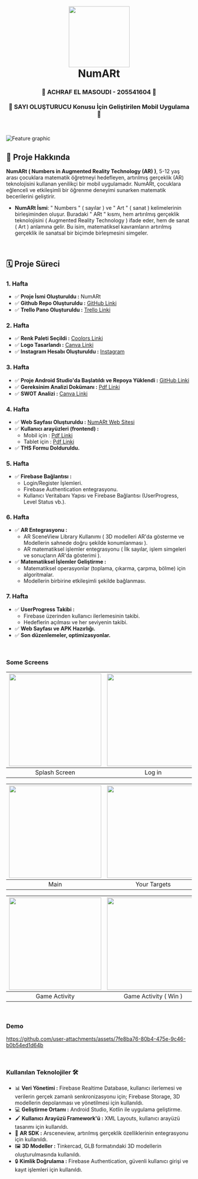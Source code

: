 <div align="center">
      <h1> 
            <img src="https://github.com/user-attachments/assets/347c3f22-a438-4e07-8472-11b08ca334e4" width="165px">
            <br/>
            NumARt
            <br/> 
      </h1>
</div>

<div align="center">
      <h3> 
            🌟 ACHRAF EL MASOUDI - 205541604 🌟
          <br/><br/>
            🔢 SAYI OLUŞTURUCU Konusu İçin Geliştirilen Mobil Uygulama 🔢
            <br/> 
      </h3>
</div>

   <br/> 

![Feature graphic](https://github.com/user-attachments/assets/49d448bd-b97a-40f0-8f92-23177ca970d2)
   <br/> 


## 📌 **Proje Hakkında** 
**NumARt ( Numbers in Augmented Reality Technology (AR) )**, 5-12 yaş arası çocuklara matematik öğretmeyi hedefleyen, artırılmış gerçeklik (AR) teknolojisini kullanan yenilikçi bir mobil uygulamadır. NumARt, çocuklara eğlenceli ve etkileşimli bir öğrenme deneyimi sunarken matematik becerilerini geliştirir.

- **NumARt İsmi**: " Numbers " ( sayılar ) ve " Art " ( sanat ) kelimelerinin birleşiminden oluşur. Buradaki " ARt " kısmı, hem artırılmış gerçeklik teknolojisini ( Augmented Reality Technology ) ifade eder, hem de sanat ( Art ) anlamına gelir. Bu isim, matematiksel kavramların artırılmış gerçeklik ile sanatsal bir biçimde birleşmesini simgeler.
<br/> 

## 🗓 **Proje Süreci**  
### 1. **Hafta** 
- ✅ **Proje İsmi Oluşturuldu :** NumARt
- ✅ **Github Repo Oluşturuldu :** [GitHub Linki](https://github.com/achelmasoudi/NumARt)
- ✅ **Trello Pano Oluşturuldu :** [Trello Linki](https://trello.com/b/FH85iuon/numart)

### 2. **Hafta** 
- ✅ **Renk Paleti Seçildi :** [Coolors Linki](https://coolors.co/palette/37a000-f0f3f8-000000-ffffff)
- ✅ **Logo Tasarlandı :** [Canva Linki](https://www.canva.com/design/DAGX7ioqYME/qOzGXVfrwX77Gl51pkdDuw/edit?ui=eyJEIjp7IlAiOnsiQiI6ZmFsc2V9fX0)
- ✅ **Instagram Hesabı Oluşturuldu :** [Instagram](https://www.instagram.com/num_ar_t)

### 3. **Hafta**  
- ✅ **Proje Android Studio'da Başlatıldı ve Repoya Yüklendi :** [GitHub Linki](https://github.com/achelmasoudi/NumARt)
- ✅ **Gereksinim Analizi Dokümanı :** [Pdf Linki](https://github.com/user-attachments/files/18051849/Gereksinim.Analizi.pdf)
- ✅ **SWOT Analizi :** [Canva Linki](https://www.canva.com/design/DAGYC6DlrKk/2jDLi3K1YkIMi8Gjh6Ngwg/edit?utm_content=DAGYC6DlrKk&utm_campaign=designshare&utm_medium=link2&utm_source=sharebutton)  

### 4. **Hafta**
- ✅ **Web Sayfası Oluşturuldu :** [NumARt Web Sitesi](https://achelmasoudi.github.io/NumArt_WebSite/)
- ✅ **Kullanıcı arayüzleri (frontend) :**
  - Mobil için : [Pdf Linki](https://github.com/user-attachments/files/18053910/Mobil.pdf)
  - Tablet için : [Pdf Linki](https://github.com/user-attachments/files/18053912/Tablet.pdf)
- ✅ **THS Formu Dolduruldu.**
     
### 5. **Hafta**  
- ✅ **Firebase Bağlantısı :**  
  - Login/Register İşlemleri.
  - Firebase Authentication entegrasyonu.
  - Kullanıcı Veritabanı Yapısı ve Firebase Bağlantısı (UserProgress, Level Status vb.).

### 6. **Hafta**
- ✅ **AR Entegrasyonu :**  
  - AR SceneView Library Kullanımı ( 3D modelleri AR'da gösterme ve Modellerin sahnede doğru şekilde konumlanması ).
  - AR matematiksel işlemler entegrasyonu ( İlk sayılar, işlem simgeleri ve sonuçların AR'da gösterimi ).
- ✅ **Matematiksel İşlemler Geliştirme :**  
  - Matematiksel operasyonlar (toplama, çıkarma, çarpma, bölme) için algoritmalar.
  - Modellerin birbirine etkileşimli şekilde bağlanması.

### 7. **Hafta**  
- ✅ **UserProgress Takibi :**
  - Firebase üzerinden kullanıcı ilerlemesinin takibi.
  - Hedeflerin açılması ve her seviyenin takibi.
- ✅ **Web Sayfası ve APK Hazırlığı.**
- ✅ **Son düzenlemeler, optimizasyonlar.**

<br/> 

### Some Screens

| <img src="https://github.com/user-attachments/assets/8ed7c1dc-2d02-4fd6-bb35-a56f12506a37" width="250"/>| <img src="https://github.com/user-attachments/assets/d8e56953-0483-4d6e-992d-2d95578b8dd0" width="250"/> | <img src="https://github.com/user-attachments/assets/e46b235c-40d8-45ec-93f9-0ffa58bdbd7c" width="250"/> | <img src="https://github.com/user-attachments/assets/27e0959f-49a1-47e2-8fd7-a2c132cc4fde" width="250"/> |
| :-------------: | :-------------:  | :-------------:  | :-------------:  |
|     Splash Screen     |     Log in     |     Sign up      |     Forgot Password     |

| <img src="https://github.com/user-attachments/assets/671e4d8b-f652-4cd0-ae45-7d9a7cf170f0" width="250"/>| <img src="https://github.com/user-attachments/assets/b585af7b-8354-4a2e-8a03-dffa8d37531c" width="250"/> | <img src="https://github.com/user-attachments/assets/f6fded46-949e-4df5-8160-f633f4218ebf" width="250"/> | <img src="https://github.com/user-attachments/assets/cfac257d-ea00-4c60-8c5b-8a8601e0a060" width="250"/> |
| :-------------: | :-------------:  | :-------------:  | :-------------:  |
|     Main     |     Your Targets     |     Profile     |     App Language     |

| <img src="https://github.com/user-attachments/assets/96db4210-e0aa-4791-8f96-dfb1f7619782" width="250"/>| <img src="https://github.com/user-attachments/assets/a977d3d8-3431-49ec-9797-96ebaee998e7" width="250"/> | <img src="https://github.com/user-attachments/assets/29c016e2-ba9b-4e7f-8408-9bc4063607ad" width="250"/> |
| :-------------: | :-------------:  | :-------------:  |
|     Game Activity     |     Game Activity ( Win )     |     Game Activity ( Lose )     |

<br/> 

### Demo
https://github.com/user-attachments/assets/7fe8ba76-80b4-475e-9c46-b0b54ed1d64b

<br/> 

### Kullanılan Teknolojiler 🛠️
- 📊 **Veri Yönetimi :** Firebase Realtime Database, kullanıcı ilerlemesi ve verilerin gerçek zamanlı senkronizasyonu için; Firebase Storage, 3D modellerin depolanması ve yönetilmesi için kullanıldı.
- 💻 **Geliştirme Ortamı :** Android Studio, Kotlin ile uygulama geliştirme.
- 🖌️ **Kullanıcı Arayüzü Framework'ü :** XML Layouts, kullanıcı arayüzü tasarımı için kullanıldı.
- 🧠 **AR SDK :** Arsceneview, artırılmış gerçeklik özelliklerinin entegrasyonu için kullanıldı.
- 🖼️ **3D Modeller :** Tinkercad, GLB formatındaki 3D modellerin oluşturulmasında kullanıldı.
- 🔒 **Kimlik Doğrulama :** Firebase Authentication, güvenli kullanıcı girişi ve kayıt işlemleri için kullanıldı.

